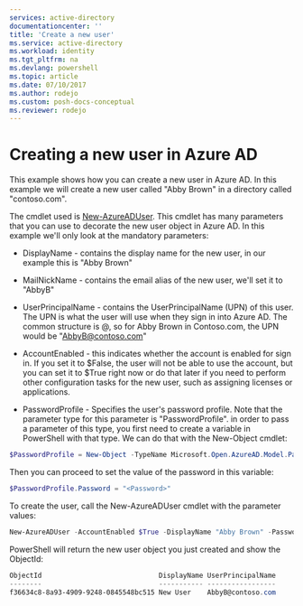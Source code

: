 ```yaml
---
services: active-directory
documentationcenter: ''
title: 'Create a new user'
ms.service: active-directory
ms.workload: identity
ms.tgt_pltfrm: na
ms.devlang: powershell
ms.topic: article
ms.date: 07/10/2017
ms.author: rodejo
ms.custom: posh-docs-conceptual
ms.reviewer: rodejo
---
```

# Creating a new user in Azure AD

This example shows how you can create a new user in Azure AD. In this example we will create a new user called "Abby Brown" in a directory called "contoso.com".

The cmdlet used is [New-AzureADUser](). This cmdlet has many parameters that you can use to decorate the new user object in Azure AD. In this example we'll only look at the mandatory parameters:
 
+ DisplayName - contains the display name for the new user, in our example this is "Abby Brown"
+ MailNickName - contains the email alias of the new user, we'll set it to "AbbyB"
+ UserPrincipalName - contains the UserPrincipalName (UPN) of this user. The UPN is what the user will use when they sign in into Azure AD. The common structure is <MailNickName>@<directory name>, so for Abby Brown in Contoso.com, the UPN would be "AbbyB@contoso.com"
+ AccountEnabled - this indicates whether the account is enabled for sign in. If you set it to $False, the user will not be able to use the account, but you can set it to $True right now or do that later if you need to perform other configuration tasks for the new user, such as assigning licenses or applications.

+ PasswordProfile - Specifies the user's password profile. Note that the parameter type for this parameter is "PasswordProfile". in order to pass a parameter of this type, you first need to create a variable in PowerShell with that type. We can do that with the New-Object cmdlet:

```powershell 
$PasswordProfile = New-Object -TypeName Microsoft.Open.AzureAD.Model.PasswordProfile
```

Then you can proceed to set the value of the password in this variable:

``` powershell 
$PasswordProfile.Password = "<Password>"
```

To create the user, call the New-AzureADUser cmdlet with the parameter values:

```powershell 
New-AzureADUser -AccountEnabled $True -DisplayName "Abby Brown" -PasswordProfile $PasswordProfile -MailNickName "AbbyB" -UserPrincipalName "AbbyB@contoso.com"
```

PowerShell will return the new user object you just created and show the ObjectId:

```powershell 
ObjectId                             DisplayName UserPrincipalName                 UserType
--------                             ----------- -----------------                 --------
f36634c8-8a93-4909-9248-0845548bc515 New User    AbbyB@contoso.com                 Member

```
